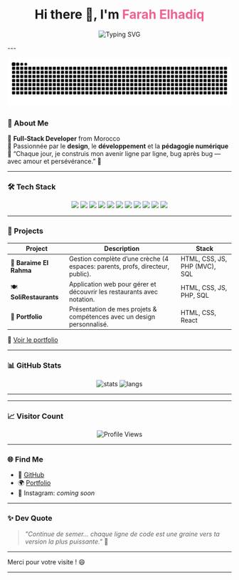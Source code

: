 <h1 align="center">Hi there 👋, I'm <span style="color:#f06292;">Farah Elhadiq</span></h1>

<p align="center">
  <img src="https://readme-typing-svg.demolab.com?font=Fira+Code&size=24&pause=1000&color=F06292&center=true&vCenter=true&width=500&lines=Full+Stack+Web+Developer;Passionate+about+Design+%26+Coding;Creative+Problem+Solver+%F0%9F%92%A1" alt="Typing SVG" />
</p> 
---
<p align="center">
  <img src="https://raw.githubusercontent.com/VishwaGauravIn/VishwaGauravIn/output/github-contribution-grid-snake-dark.svg" alt="GitHub Contribution Snake" />
</p>

### 💫 About Me
🔸 **Full‑Stack Developer** from Morocco  
🔸 Passionnée par le **design**, le **développement** et la **pédagogie numérique**  
🔸 “Chaque jour, je construis mon avenir ligne par ligne, bug après bug — avec amour et persévérance.” 💫

---

### 🛠️ Tech Stack

<div align="center">
  <img src="https://img.shields.io/badge/HTML5-E34F26?logo=html5&style=for-the-badge&logoColor=white" />
  <img src="https://img.shields.io/badge/CSS3-1572B6?logo=css3&style=for-the-badge&logoColor=white" />
  <img src="https://img.shields.io/badge/JavaScript-F7DF1E?logo=javascript&style=for-the-badge&logoColor=black" />
  <img src="https://img.shields.io/badge/React-61DAFB?logo=react&style=for-the-badge&logoColor=black" />
  <img src="https://img.shields.io/badge/TailwindCSS-38B2AC?logo=tailwind-css&style=for-the-badge&logoColor=white" />
  <img src="https://img.shields.io/badge/PHP-777BB4?logo=php&style=for-the-badge&logoColor=white" />
  <img src="https://img.shields.io/badge/MySQL-4479A1?logo=mysql&style=for-the-badge&logoColor=white" />
  <img src="https://img.shields.io/badge/Git-F05032?logo=git&style=for-the-badge&logoColor=white" />
  <img src="https://img.shields.io/badge/GitHub-181717?logo=github&style=for-the-badge" />
  <img src="https://img.shields.io/badge/Figma-F24E1E?logo=figma&style=for-the-badge" />
  <img src="https://img.shields.io/badge/Canva-00C4CC?logo=canva&style=for-the-badge" />
</div>

---

### 🌟 Projects

| Project | Description | Stack |
|--------|-------------|--------|
| 🧸 **Baraime El Rahma** | Gestion complète d’une crèche (4 espaces: parents, profs, directeur, public). | HTML, CSS, JS, PHP (MVC), SQL |
| 🍽️ **SoliRestaurants** | Application web pour gérer et découvrir les restaurants avec notation. | HTML, CSS, JS, PHP, SQL |
| 🎨 **Portfolio** | Présentation de mes projets & compétences avec un design personnalisé. | HTML, CSS, React |

🔗 [Voir le portfolio](https://portfoliofarahelhadiq.netlify.app/)

---

### 📊 GitHub Stats

<p align="center">
  <img src="https://github-readme-stats.vercel.app/api?username=Farahelhadiq&show_icons=true&theme=radical" alt="stats" />
  <img src="https://github-readme-stats.vercel.app/api/top-langs/?username=Farahelhadiq&layout=compact&theme=radical" alt="langs" />
</p>

---



---

### 📈 Visitor Count

<p align="center">
  <img src="https://komarev.com/ghpvc/?username=Farahelhadiq&style=flat-square&color=brightgreen" alt="Profile Views" />
</p>

---

### 🌐 Find Me

- 💼 [GitHub](https://github.com/Farahelhadiq)
- 🌍 [Portfolio](https://portfoliofarahelhadiq.netlify.app)
- 📸 Instagram: *coming soon*

---

### ✨ Dev Quote

> *"Continue de semer… chaque ligne de code est une graine vers ta version la plus puissante."* 🌱

---

Merci pour votre visite ! 😄

---
